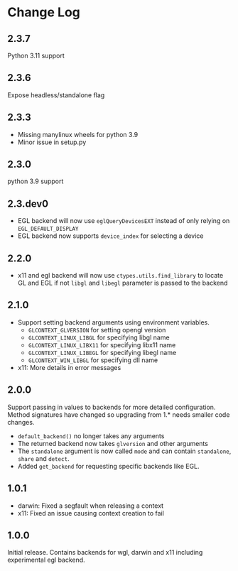 
# Change Log

## 2.3.7

Python 3.11 support

## 2.3.6

Expose headless/standalone flag

## 2.3.3

* Missing manylinux wheels for python 3.9
* Minor issue in setup.py

## 2.3.0

python 3.9 support

## 2.3.dev0

* EGL backend will now use `eglQueryDevicesEXT` instead of only relying on `EGL_DEFAULT_DISPLAY`
* EGL backend now supports `device_index` for selecting a device

## 2.2.0

* x11 and egl backend will now use `ctypes.utils.find_library`
  to locate GL and EGL if not `libgl` and `libegl` parameter
  is passed to the backend

## 2.1.0

* Support setting backend arguments using environment variables.
  * `GLCONTEXT_GLVERSION` for setting opengl version
  * `GLCONTEXT_LINUX_LIBGL` for specifying libgl name
  * `GLCONTEXT_LINUX_LIBX11` for specifying libx11 name
  * `GLCONTEXT_LINUX_LIBEGL` for specifying libegl name
  * `GLCONTEXT_WIN_LIBGL` for specifying dll name
* x11: More details in error messages

## 2.0.0

Support passing in values to backends for more detailed
configuration. Method signatures have changed so upgrading
from 1.* needs smaller code changes.

- `default_backend()` no longer takes any arguments
- The returned backend now takes `glversion` and other arguments
- The `standalone` argument is now called `mode` and can contain
  `standalone`, `share` and `detect`.
- Added `get_backend` for requesting specific backends like EGL.

## 1.0.1

* darwin: Fixed a segfault when releasing a context
* x11: Fixed an issue causing context creation to fail

## 1.0.0

Initial release. Contains backends for wgl, darwin and x11
including experimental egl backend.
